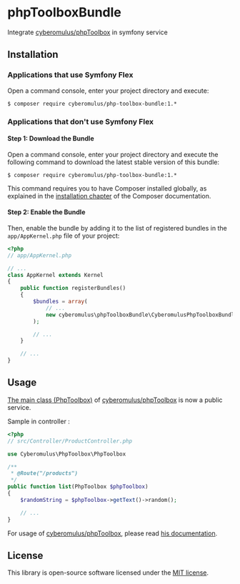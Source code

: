 # phpToolboxBundle

Integrate [cyberomulus/phpToolbox](https://github.com/cyberomulus/phpToolbox) in symfony service

## Installation

### Applications that use Symfony Flex

Open a command console, enter your project directory and execute:

```console
$ composer require cyberomulus/php-toolbox-bundle:1.*
```

### Applications that don't use Symfony Flex

#### Step 1: Download the Bundle

Open a command console, enter your project directory and execute the
following command to download the latest stable version of this bundle:

```console
$ composer require cyberomulus/php-toolbox-bundle:1.*
```

This command requires you to have Composer installed globally, as explained
in the [installation chapter](https://getcomposer.org/doc/00-intro.md)
of the Composer documentation.

#### Step 2: Enable the Bundle

Then, enable the bundle by adding it to the list of registered bundles
in the `app/AppKernel.php` file of your project:

```php
<?php
// app/AppKernel.php

// ...
class AppKernel extends Kernel
{
    public function registerBundles()
    {
        $bundles = array(
            // ...
            new cyberomulus\phpToolboxBundle\CyberomulusPhpToolboxBundle,
        );

        // ...
    }

    // ...
}
```

## Usage

[The main class (PhpToolbox)](https://github.com/cyberomulus/phpToolbox/blob/master/src/PhpToolbox.php) of [cyberomulus/phpToolbox](https://github.com/cyberomulus/phpToolbox) is now a public service.

Sample in controller :

```php
<?php
// src/Controller/ProductController.php

use Cyberomulus\PhpToolbox\PhpToolbox

/**
 * @Route("/products")
 */
public function list(PhpToolbox $phpToolbox)
{
    $randomString = $phpToolbox->getText()->random();

    // ...
}
```

For usage of [cyberomulus/phpToolbox](https://github.com/cyberomulus/phpToolbox), please read [his documentation](https://github.com/cyberomulus/phpToolbox/blob/master/docs/00-PhpToolBox.md).

## License

This library is open-source software licensed under the [MIT license](http://opensource.org/licenses/MIT).